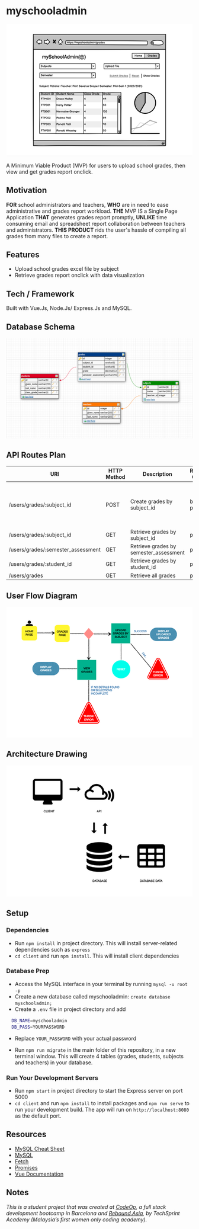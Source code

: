 # myschooladmin

![Frontend](support/msa_frontend-design.png)

A Minimum Viable Product (MVP) for users to upload school grades, then view and get grades report onclick.

## Motivation

**FOR** school administrators and teachers, **WHO** are in need to ease administrative and grades report workload. **THE** MVP IS a Single Page Application **THAT** generates grades report promptly, **UNLIKE** time consuming email and spreadsheet report collaboration between teachers and administrators. **THIS PRODUCT** rids the user's hassle of compiling all grades from many files to create a report.

## Features

- Upload school grades excel file by subject
- Retrieve grades report onclick with data visualization

## Tech / Framework

Built with Vue.Js, Node.Js/ Express.Js and MySQL.

## Database Schema

![Database_Schema](support/msa_database-schema.png)

## API Routes Plan

URI | HTTP Method | Description | Request Object | Response Object
--- | ----------- | ----------- | -------------- | ---------------
/users/grades/:subject_id | POST | Create grades by subject_id | body / params | { id: integer, subject_id: varchar, teacher_id: integer, student_id: varchar, grade: varchar, semester_assessment: varchar }
/users/grades/:subject_id | GET | Retrieve grades by subject_id | params
/users/grades/:semester_assessment | GET | Retrieve grades by semester_assessment | params
/users/grades/:student_id | GET | Retrieve grades by student_id | params
/users/grades | GET | Retrieve all grades | params

## User Flow Diagram

![User_Flow](support/msa_user-flow.png)

## Architecture Drawing

![Architecture](support/msa_architecture.png)

## Setup

### Dependencies

- Run `npm install` in project directory. This will install server-related dependencies such as `express`
- `cd client` and run `npm install`. This will install client dependencies

### Database Prep

- Access the MySQL interface in your terminal by running `mysql -u root -p`
- Create a new database called myschooladmin: `create database myschooladmin;`
- Create a `.env` file in project directory and add

```bash
  DB_NAME=myschooladmin
  DB_PASS=YOURPASSWORD
```

- Replace `YOUR_PASSWORD` with your actual password

- Run `npm run migrate` in the main folder of this repository, in a new terminal window. This will create 4 tables (grades, students, subjects and teachers) in your database.

### Run Your Development Servers

- Run `npm start` in project directory to start the Express server on port 5000
- `cd client` and run `npm install` to install packages and `npm run serve` to run your development build. The app will run on `http://localhost:8080` as the default port.

## Resources

- [MySQL Cheat Sheet](http://www.mysqltutorial.org/mysql-cheat-sheet.aspx)
- [MySQL](https://dev.mysql.com/doc/refman/8.0/en/database-use.html)
- [Fetch](https://developer.mozilla.org/en-US/docs/Web/API/Fetch_API/Using_Fetch)
- [Promises](https://developer.mozilla.org/en-US/docs/Web/JavaScript/Reference/Global_Objects/Promise)
- [Vue Documentation](https://vuejs.org/v2/guide/)

## Notes

_This is a student project that was created at [CodeOp](http://CodeOp.tech), a full stack development bootcamp in Barcelona and [Rebound.Asia](https://www.rebound.asia/breakthrough), by TechSprint Academy (Malaysia’s first women only coding academy)._
